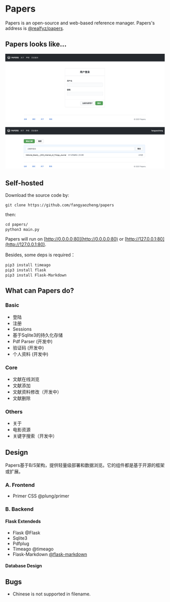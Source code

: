 # Papers

Papers is an open-source and web-based reference manager. Papers's address is [@realfyz/papers](https://www.github.com/).

## Papers looks like...

![pic1](./pic1.png)

![pic1](./pic2.png)

## Self-hosted

Download the source code by:

```shell
git clone https://github.com/fangyaozheng/papers
```

then:

```shell
cd papers/
python3 main.py
```

Papers will run on [http://0.0.0.0:80](http://0.0.0.0:80) or [http://127.0.0.1:80](http://127.0.0.1:80).

Besides, some deps is required：

```shell
pip3 install timeago
pip3 install flask
pip3 install Flask-Markdown
```

## What can Papers do?

### Basic
  - 登陆
  - 注册
  - Sessions
  - 基于Sqlite3的持久化存储
  - Pdf Parser (开发中)
  - 验证码 (开发中)
  - 个人资料 (开发中)
### Core
  - 文献在线浏览
  - 文献添加
  - 文献资料修改（开发中）
  - 文献删除
### Others
  - 关于
  - 电影资源
  - 关键字搜索（开发中）

## Design

Papers基于B/S架构，提供轻量级部署和数据浏览。它的组件都是基于开源的框架或扩展。

### A. Frontend

- Primer CSS @plung/primer

### B. Backend

#### Flask Extendeds

- Flask @Flask
- Sqlite3
- Pdfplug
- Timeago @timeago
- Flask-Markdown [@flask-markdown](https://pythonhosted.org/Flask-Markdown/)

#### Database Design


## Bugs

- Chinese is not supported in filename.
